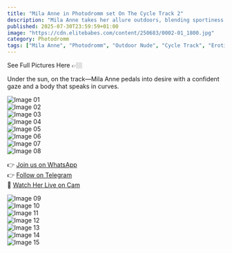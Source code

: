 ```yaml
---
title: "Mila Anne in Photodromm set On The Cycle Track 2"
description: "Mila Anne takes her allure outdoors, blending sportiness and sensuality in this stunning cycle track session."
published: 2025-07-30T23:59:59+01:00
image: "https://cdn.elitebabes.com/content/250683/0002-01_1800.jpg"
category: Photodromm
tags: ["Mila Anne", "Photodromm", "Outdoor Nude", "Cycle Track", "Erotic Set"]
---
```


See Full Pictures Here 👉🏼

Under the sun, on the track—Mila Anne pedals into desire with a confident gaze and a body that speaks in curves.

![Image 01](https://cdn.elitebabes.com/content/250683/0002-01_1800.jpg)  
![Image 02](https://cdn.elitebabes.com/content/250683/0002-02_1200.jpg)  
![Image 03](https://cdn.elitebabes.com/content/250683/0002-03_1200.jpg)  
![Image 04](https://cdn.elitebabes.com/content/250683/0002-04_1200.jpg)  
![Image 05](https://cdn.elitebabes.com/content/250683/0002-05_1200.jpg)  
![Image 06](https://cdn.elitebabes.com/content/250683/0002-06_1200.jpg)  
![Image 07](https://cdn.elitebabes.com/content/250683/0002-07_1200.jpg)  
![Image 08](https://cdn.elitebabes.com/content/250683/0002-08_1200.jpg)  

👉 [Join us on WhatsApp](https://whatsapp.com/channel/0029VaMsUAp7tkjI8KcaRn10)  
👉 [Follow on Telegram](https://t.me/Xibabes)  
🔞 [Watch Her Live on Cam](https://redirecting-kappa.vercel.app/)

![Image 09](https://cdn.elitebabes.com/content/250683/0002-09_1200.jpg)  
![Image 10](https://cdn.elitebabes.com/content/250683/0002-10_1200.jpg)  
![Image 11](https://cdn.elitebabes.com/content/250683/0002-11_1200.jpg)  
![Image 12](https://cdn.elitebabes.com/content/250683/0002-12_1200.jpg)  
![Image 13](https://cdn.elitebabes.com/content/250683/0002-13_1200.jpg)  
![Image 14](https://cdn.elitebabes.com/content/250683/0002-14_1200.jpg)  
![Image 15](https://cdn.elitebabes.com/content/250683/0002-15_1200.jpg)